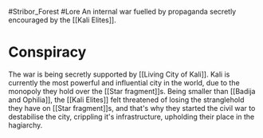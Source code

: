 #Stribor_Forest #Lore 
An internal war fuelled by propaganda secretly encouraged by the [[Kali Elites]]. 
# Conspiracy
The war is being secretly supported by [[Living City of Kali]]. Kali is currently the most powerful and influential city in the world, due to the monopoly they hold over the [[Star fragment]]s. Being smaller than [[Badija and Ophilia]], the [[Kali Elites]] felt threatened of losing the stranglehold they have on [[Star fragment]]s, and that's why they started the civil war to destabilise the city, crippling it's infrastructure, upholding their place in the hagiarchy.